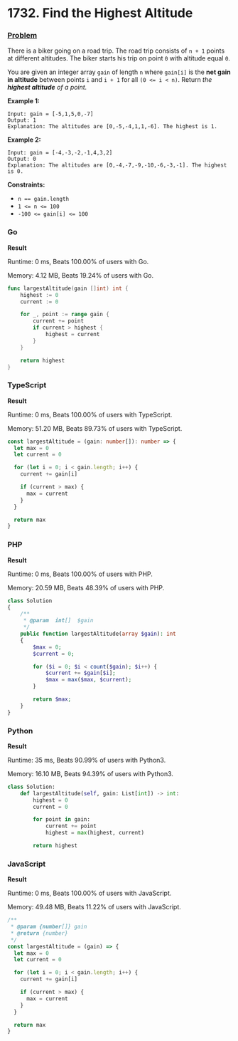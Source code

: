 # 1732. Find the Highest Altitude

### [Problem](https://leetcode.com/problems/find-the-highest-altitude/description/)

There is a biker going on a road trip.
The road trip consists of `n + 1` points at different altitudes.
The biker starts his trip on point `0` with altitude equal `0`.

You are given an integer array `gain` of length `n` where `gain[i]` is the **net gain in altitude** between points `i`
and `i + 1` for all `(0 <= i < n)`.
Return _the **highest altitude** of a point._

**Example 1:**

```
Input: gain = [-5,1,5,0,-7]
Output: 1
Explanation: The altitudes are [0,-5,-4,1,1,-6]. The highest is 1.
```

**Example 2:**

```
Input: gain = [-4,-3,-2,-1,4,3,2]
Output: 0
Explanation: The altitudes are [0,-4,-7,-9,-10,-6,-3,-1]. The highest is 0.
```

**Constraints:**

- `n == gain.length`
- `1 <= n <= 100`
- `-100 <= gain[i] <= 100`

### Go

**Result**

Runtime: 0 ms, Beats 100.00% of users with Go.

Memory: 4.12 MB, Beats 19.24% of users with Go.

```go
func largestAltitude(gain []int) int {
	highest := 0
	current := 0

	for _, point := range gain {
		current += point
		if current > highest {
			highest = current
		}
	}

	return highest
}
```

### TypeScript

**Result**

Runtime: 0 ms, Beats 100.00% of users with TypeScript.

Memory: 51.20 MB, Beats 89.73% of users with TypeScript.

```typescript
const largestAltitude = (gain: number[]): number => {
  let max = 0
  let current = 0

  for (let i = 0; i < gain.length; i++) {
    current += gain[i]

    if (current > max) {
      max = current
    }
  }

  return max
}
```

### PHP

**Result**

Runtime: 0 ms, Beats 100.00% of users with PHP.

Memory: 20.59 MB, Beats 48.39% of users with PHP.

```php
class Solution
{
    /**
     * @param  int[]  $gain
     */
    public function largestAltitude(array $gain): int
    {
        $max = 0;
        $current = 0;

        for ($i = 0; $i < count($gain); $i++) {
            $current += $gain[$i];
            $max = max($max, $current);
        }

        return $max;
    }
}
```

### Python

**Result**

Runtime: 35 ms, Beats 90.99% of users with Python3.

Memory: 16.10 MB, Beats 94.39% of users with Python3.

```python
class Solution:
    def largestAltitude(self, gain: List[int]) -> int:
        highest = 0
        current = 0

        for point in gain:
            current += point
            highest = max(highest, current)

        return highest
```

### JavaScript

**Result**

Runtime: 0 ms, Beats 100.00% of users with JavaScript.

Memory: 49.48 MB, Beats 11.22% of users with JavaScript.

```javascript
/**
 * @param {number[]} gain
 * @return {number}
 */
const largestAltitude = (gain) => {
  let max = 0
  let current = 0

  for (let i = 0; i < gain.length; i++) {
    current += gain[i]

    if (current > max) {
      max = current
    }
  }

  return max
}
```
